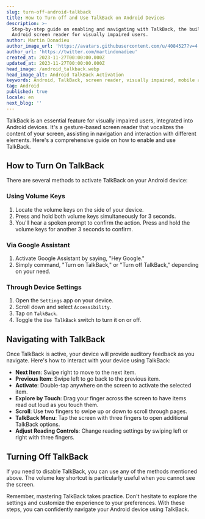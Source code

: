 ```yaml
---
slug: turn-off-android-talkback
title: How to Turn off and Use TalkBack on Android Devices
description: >-
  Step-by-step guide on enabling and navigating with TalkBack, the built-in
  Android screen reader for visually impaired users.
author: Martin Donadieu
author_image_url: 'https://avatars.githubusercontent.com/u/4084527?v=4'
author_url: 'https://twitter.com/martindonadieu'
created_at: 2023-11-27T00:00:00.000Z
updated_at: 2023-11-27T00:00:00.000Z
head_image: /android_talkback.webp
head_image_alt: Android TalkBack Activation
keywords: Android, TalkBack, screen reader, visually impaired, mobile app development, live updates, OTA updates, continuous integration, mobile app updates
tag: Android
published: true
locale: en
next_blog: ''
---
```


TalkBack is an essential feature for visually impaired users, integrated into Android devices. It's a gesture-based screen reader that vocalizes the content of your screen, assisting in navigation and interaction with different elements. Here's a comprehensive guide on how to enable and use TalkBack.

## How to Turn On TalkBack

There are several methods to activate TalkBack on your Android device:

### Using Volume Keys

1. Locate the volume keys on the side of your device.
2. Press and hold both volume keys simultaneously for 3 seconds.
3. You'll hear a spoken prompt to confirm the action. Press and hold the volume keys for another 3 seconds to confirm.

### Via Google Assistant

1. Activate Google Assistant by saying, "Hey Google."
2. Simply command, "Turn on TalkBack," or "Turn off TalkBack," depending on your need.

### Through Device Settings

1. Open the `Settings` app on your device.
2. Scroll down and select `Accessibility`.
3. Tap on `TalkBack`.
4. Toggle the `Use TalkBack` switch to turn it on or off.

## Navigating with TalkBack

Once TalkBack is active, your device will provide auditory feedback as you navigate. Here's how to interact with your device using TalkBack:

- **Next Item**: Swipe right to move to the next item.
- **Previous Item**: Swipe left to go back to the previous item.
- **Activate**: Double-tap anywhere on the screen to activate the selected item.
- **Explore by Touch**: Drag your finger across the screen to have items read out loud as you touch them.
- **Scroll**: Use two fingers to swipe up or down to scroll through pages.
- **TalkBack Menu**: Tap the screen with three fingers to open additional TalkBack options.
- **Adjust Reading Controls**: Change reading settings by swiping left or right with three fingers.

## Turning Off TalkBack

If you need to disable TalkBack, you can use any of the methods mentioned above. The volume key shortcut is particularly useful when you cannot see the screen.

Remember, mastering TalkBack takes practice. Don't hesitate to explore the settings and customize the experience to your preferences. With these steps, you can confidently navigate your Android device using TalkBack.
